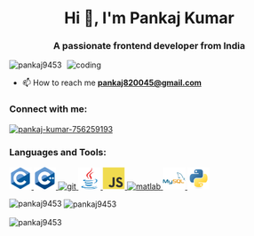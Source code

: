 <h1 align="center">Hi 👋, I'm Pankaj Kumar</h1>
<h3 align="center">A passionate frontend developer from India</h3>

<img align="right" alt="coding" width="400" src="https://www.google.com/url?sa=i&url=https%3A%2F%2Fgithub.com%2Frudrabarad%2FGifs&psig=AOvVaw39SdqHT0JlYewLEAt7uIkf&ust=1703265144660000&source=images&cd=vfe&opi=89978449&ved=0CBEQjRxqFwoTCKD8ubGDoYMDFQAAAAAdAAAAABAJ">


<p align="left"> <img src="https://komarev.com/ghpvc/?username=pankaj9453&label=Profile%20views&color=0e75b6&style=flat" alt="pankaj9453" /> </p>

- 📫 How to reach me **pankaj820045@gmail.com**

<h3 align="left">Connect with me:</h3>
<p align="left">
<a href="https://linkedin.com/in/pankaj-kumar-756259193" target="blank"><img align="center" src="https://raw.githubusercontent.com/rahuldkjain/github-profile-readme-generator/master/src/images/icons/Social/linked-in-alt.svg" alt="pankaj-kumar-756259193" height="30" width="40" /></a>
</p>

<h3 align="left">Languages and Tools:</h3>
<p align="left"> <a href="https://www.cprogramming.com/" target="_blank" rel="noreferrer"> <img src="https://raw.githubusercontent.com/devicons/devicon/master/icons/c/c-original.svg" alt="c" width="40" height="40"/> </a> <a href="https://www.w3schools.com/cpp/" target="_blank" rel="noreferrer"> <img src="https://raw.githubusercontent.com/devicons/devicon/master/icons/cplusplus/cplusplus-original.svg" alt="cplusplus" width="40" height="40"/> </a> <a href="https://git-scm.com/" target="_blank" rel="noreferrer"> <img src="https://www.vectorlogo.zone/logos/git-scm/git-scm-icon.svg" alt="git" width="40" height="40"/> </a> <a href="https://www.java.com" target="_blank" rel="noreferrer"> <img src="https://raw.githubusercontent.com/devicons/devicon/master/icons/java/java-original.svg" alt="java" width="40" height="40"/> </a> <a href="https://developer.mozilla.org/en-US/docs/Web/JavaScript" target="_blank" rel="noreferrer"> <img src="https://raw.githubusercontent.com/devicons/devicon/master/icons/javascript/javascript-original.svg" alt="javascript" width="40" height="40"/> </a> <a href="https://www.mathworks.com/" target="_blank" rel="noreferrer"> <img src="https://upload.wikimedia.org/wikipedia/commons/2/21/Matlab_Logo.png" alt="matlab" width="40" height="40"/> </a> <a href="https://www.mysql.com/" target="_blank" rel="noreferrer"> <img src="https://raw.githubusercontent.com/devicons/devicon/master/icons/mysql/mysql-original-wordmark.svg" alt="mysql" width="40" height="40"/> </a> <a href="https://www.python.org" target="_blank" rel="noreferrer"> <img src="https://raw.githubusercontent.com/devicons/devicon/master/icons/python/python-original.svg" alt="python" width="40" height="40"/> </a> </p>

<p><img align="left" src="https://github-readme-stats.vercel.app/api/top-langs?username=pankaj9453&show_icons=true&locale=en&layout=compact" alt="pankaj9453" /></p>

<p>&nbsp;<img align="center" src="https://github-readme-stats.vercel.app/api?username=pankaj9453&show_icons=true&locale=en" alt="pankaj9453" /></p>

<p><img align="center" src="https://github-readme-streak-stats.herokuapp.com/?user=pankaj9453&" alt="pankaj9453" /></p>


